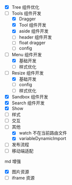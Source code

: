- [x] Tree 组件优化
- [ ] Tools 组件开发
  - [x] Dragger
  - [x] Tool 组件开发
  - [x] aside 组件开发
  - [ ] header 组件开发
  - [ ] float dragger
  - [ ] config
- [ ] Menu 组件开发
  - [x] 基础开发
  - [ ] 样式优化
- [ ] Resize 组件开发
  - [x] 基础开发
  - [ ] config
  - [ ] 样式优化
- [x] Sandbox 组件开发
- [x] Search 组件开发
- [x] Show
- [ ] 样式
- [ ] 交互
- [ ] 其他
  - [x] watch 不在当前路由文件
  - [x] variableDynamicImport
- [ ] 发布流程
- [ ] 移动端适配

md 增强

- [x] 图片资源
- [ ] iframe 资源
